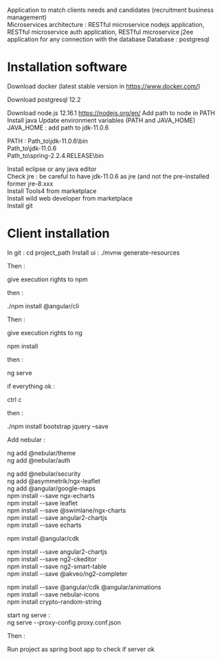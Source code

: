 Application to match clients needs and candidates (recruitment business management) <br />
Microservices architecture : RESTful microservice nodejs application, RESTful microservice auth application, RESTful microservice j2ee application for any connection with the database
Database : postgresql

# Installation software

Download docker (latest stable version in https://www.docker.com/)

Download postgresql 12.2 

Download node.js 12.16.1 https://nodejs.org/en/
Add path to node in PATH
Install java
Update environment variables (PATH and JAVA_HOME)
JAVA_HOME : add path to jdk-11.0.6

PATH : 
Path_to\jdk-11.0.6\bin <br />
Path_to\jdk-11.0.6 <br />
Path_to\spring-2.2.4.RELEASE\bin <br />

Install eclipse or any java editor <br />
Check jre : be careful to have jdk-11.0.6 as jre (and not the pre-installed former jre-8.xxx <br />
Install Tools4 from marketplace <br />
Install wild web developer from marketplace <br />
Install git <br />


# Client installation

In git : 
cd project_path
Install ui : 
./mvnw generate-resources

Then :

give execution rights to npm

then :

./npm install @angular/cli

Then :

give execution rights to ng

npm install

then :


ng serve

if everything ok : 

ctrl c

then :

./npm install bootstrap jquery –save


Add nebular :

ng add @nebular/theme <br />
ng add @nebular/auth <br />

ng add @nebular/security <br />
ng add @asymmetrik/ngx-leaflet <br />
ng add @angular/google-maps <br />
npm install --save ngx-echarts <br />
npm install --save leaflet <br />
npm install --save @swimlane/ngx-charts<br />
npm install --save angular2-chartjs <br />
npm install --save echarts <br />

npm install @angular/cdk <br />

npm install --save angular2-chartjs  <br />
npm install --save ng2-ckeditor <br />
npm install --save ng2-smart-table <br />
npm install --save @akveo/ng2-completer <br />

npm install --save @angular/cdk @angular/animations <br />
npm install --save nebular-icons <br />
npm install crypto-random-string <br />

start ng serve : <br />
ng serve --proxy-config proxy.conf.json<br />

Then : 

Run project as spring boot app to check if server ok

